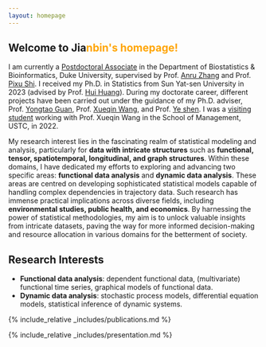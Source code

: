 ```yaml
---
layout: homepage
---
```


## Welcome to Jia<n style="color: orange;">nbin's homepage!

I am currently a [Postdoctoral Associate](https://biostat.duke.edu/profile/jianbin-tan) in the Department of Biostatistics & Bioinformatics, Duke University, supervised by Prof. [Anru Zhang](https://anruzhang.github.io) and Prof. [Pixu Shi](https://pixushi.github.io). I received my Ph.D. in Statistics from Sun Yat-sen University in 2023 (advised by Prof. [Hui Huang](https://math.sysu.edu.cn/teacher/485)). During my doctorate career, different projects have been carried out under the guidance of my Ph.D. adviser, Prof. [Yongtao Guan](https://people.miami.edu/profile/yguan@miami.edu),  Prof. [Xueqin Wang](https://bs.ustc.edu.cn/english/profile.php?id=650), and Prof. [Ye shen](https://publichealth.uga.edu/faculty-member/ye-shen/). I was a [visiting student](https://statlab905.github.io/author/jianbin-tan/) working with Prof. Xueqin Wang in the School of Management, USTC, in 2022.

My research interest lies in the fascinating realm of statistical modeling and analysis, particularly for $\textbf{data with intricate structures}$ such as **functional, tensor, spatiotemporal, longitudinal, and graph structures**. Within these domains, I have dedicated my efforts to exploring and advancing two specific areas: **functional data analysis** and **dynamic data analysis**. These areas are centred on developing sophisticated statistical models capable of handling complex dependencies in trajectory data. Such research has immense practical implications across diverse fields, including **environmental studies, public health, and economics**. By harnessing the power of statistical methodologies, my aim is to unlock valuable insights from intricate datasets, paving the way for more informed decision-making and resource allocation in various domains for the betterment of society.


## Research Interests

- **Functional data analysis**: dependent functional data, (multivariate) functional time series, graphical models of functional data.
- **Dynamic data analysis**: stochastic process models, differential equation models, statistical inference of dynamic systems.


{% include_relative _includes/publications.md %}

{% include_relative _includes/presentation.md %}  
